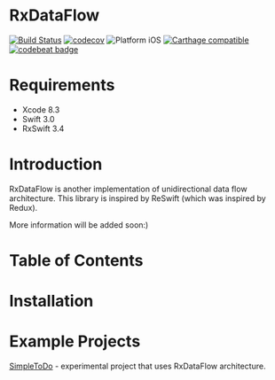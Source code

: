 # RxDataFlow

[![Build Status](https://travis-ci.org/reloni/RxDataFlow.svg?branch=master)](https://travis-ci.org/reloni/RxDataFlow)
[![codecov](https://codecov.io/gh/reloni/RxDataFlow/branch/master/graph/badge.svg)](https://codecov.io/gh/reloni/RxDataFlow)
![Platform iOS](https://img.shields.io/badge/platform-iOS-lightgray.svg)
[![Carthage compatible](https://img.shields.io/badge/Carthage-compatible-4BC51D.svg?style=flat)](https://github.com/Carthage/Carthage)
[![codebeat badge](https://codebeat.co/badges/7cf46f0c-96ad-4f11-b547-cfd021868765)](https://codebeat.co/projects/github-com-reloni-rxdataflow-master)

# Requirements
- Xcode 8.3
- Swift 3.0
- RxSwift 3.4

# Introduction
RxDataFlow is another implementation of unidirectional data flow architecture. This library is inspired by ReSwift (which was inspired by Redux).

More information will be added soon:)

# Table of Contents

# Installation

# Example Projects
[SimpleToDo](https://github.com/reloni/SimpleTodo) - experimental project that uses RxDataFlow architecture.
